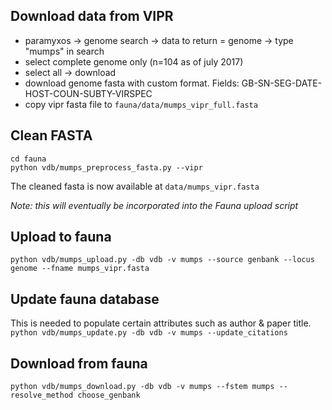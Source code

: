 ## Download data from VIPR
* paramyxos -> genome search -> data to return = genome -> type "mumps" in search
* select complete genome only (n=104 as of july 2017)
* select all ->  download
* download genome fasta with custom format. Fields: GB-SN-SEG-DATE-HOST-COUN-SUBTY-VIRSPEC
* copy vipr fasta file to `fauna/data/mumps_vipr_full.fasta`

## Clean FASTA

```
cd fauna
python vdb/mumps_preprocess_fasta.py --vipr
```
The cleaned fasta is now available at `data/mumps_vipr.fasta`

_Note: this will eventually be incorporated into the Fauna upload script_

## Upload to fauna
`python vdb/mumps_upload.py -db vdb -v mumps --source genbank --locus genome --fname mumps_vipr.fasta`

## Update fauna database
This is needed to populate certain attributes such as author & paper title.
`python vdb/mumps_update.py -db vdb -v mumps --update_citations`

## Download from fauna
`python vdb/mumps_download.py -db vdb -v mumps --fstem mumps --resolve_method choose_genbank`
